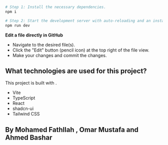 ```sh

# Step 1: Install the necessary dependencies.
npm i

# Step 2: Start the development server with auto-reloading and an instant preview.
npm run dev
```

**Edit a file directly in GitHub**

- Navigate to the desired file(s).
- Click the "Edit" button (pencil icon) at the top right of the file view.
- Make your changes and commit the changes.

## What technologies are used for this project?

This project is built with .

- Vite
- TypeScript
- React
- shadcn-ui
- Tailwind CSS
## By Mohamed Fathllah , Omar Mustafa and Ahmed Bashar
